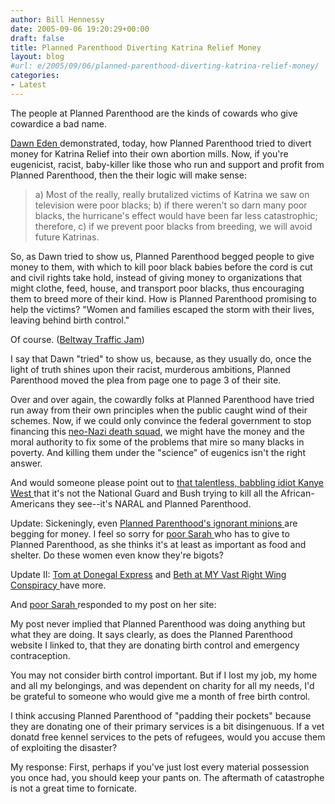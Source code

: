 ```yaml
---
author: Bill Hennessy
date: 2005-09-06 19:20:29+00:00
draft: false
title: Planned Parenthood Diverting Katrina Relief Money
layout: blog
#url: e/2005/09/06/planned-parenthood-diverting-katrina-relief-money/
categories:
- Latest
---
```


The people at Planned Parenthood are the kinds of cowards who give cowardice a bad name.

[Dawn Eden ](https://www.dawneden.com/2005/09/planned-parenthood-pads-its-pockets.html)demonstrated, today, how Planned Parenthood tried to divert money for Katrina Relief into their own abortion mills.  Now, if you're eugenicist, racist, baby-killer like those who run and support and profit from Planned Parenthood, then the their logic will make sense:



> a)   Most of the really, really brutalized victims of Katrina we saw on  television were poor blacks;
b)   if there weren't so darn many poor blacks, the hurricane's effect would have been far less catastrophic; therefore,
c)   if we prevent poor blacks from breeding, we will avoid future Katrinas.



So, as Dawn tried to show us, Planned Parenthood begged people to give money to them, with which to kill poor black babies before the cord is cut and civil rights take hold, instead of giving money to organizations that might clothe, feed, house, and transport poor blacks, thus encouraging them to breed more of their kind.  How is Planned Parenthood promising to help the victims?  "Women and families escaped the storm with their lives, leaving behind birth control."

Of course.  ([Beltway Traffic Jam](https://www.outsidethebeltway.com/archives/11910))

I say that Dawn "tried" to show us, because, as they usually do, once the light of truth shines upon their racist, murderous ambitions, Planned Parenthood moved the plea from page one to page 3 of their site.

Over and over again, the cowardly folks at Planned Parenthood have tried run away from their own principles when the public caught wind of their schemes.  Now, if we could only convince the federal government to stop financing this [neo-Nazi death squad](https://www.hennessysview.com/?p=745), we might have the money and the moral authority to fix some of the problems that mire so many blacks in poverty.  And killing them under the "science" of eugenics isn't the right answer.

And would someone please point out to [that talentless, babbling idiot Kanye West ](https://michellemalkin.com/archives/003454.htm)that it's not the National Guard and Bush trying to kill all the African-Americans they see--it's NARAL and Planned Parenthood.

Update:  Sickeningly, even [Planned Parenthood's ignorant minions ](https://viviane212.blogspot.com/2005/09/donate-to-planned-parenthood-clinics.html)are begging for money.  I feel so sorry for [poor Sarah ](https://www.ovenall.com/diary/archives/004015.php)who has to give to Planned Parenthood, as she thinks it's at least as important as food and shelter.  Do these women even know they're bigots?

Update II:  [Tom at Donegal Express](https://www.donegalexpress.net/2005-09-09/because-hurricane-katrina-didnt-kill-enough-infants/) and [Beth at MY Vast Right Wing Conspiracy ](https://bamapachyderm.com/archives/2005/09/08/exploiting-hurricane-relief/)have more.

And [poor Sarah ](https://www.ovenall.com/diary/archives/004015.php)responded to my post on her site:


> 
My post never implied that Planned Parenthood was doing anything but what they are doing. It says clearly, as does the Planned Parenthood website I linked to, that they are donating birth control and emergency contraception.

You may not consider birth control important. But if I lost my job, my home and all my belongings, and was dependent on charity for all my needs, I'd be grateful to someone who would give me a month of free birth control.

I think accusing Planned Parenthood of "padding their pockets" because they are donating one of their primary services is a bit disingenuous. If a vet donatd free kennel services to the pets of refugees, would you accuse them of exploiting the disaster?




My response:  First, perhaps if you've just lost every material possession you once had, you should keep your pants on. The aftermath of catastrophe is not a great time to fornicate.



